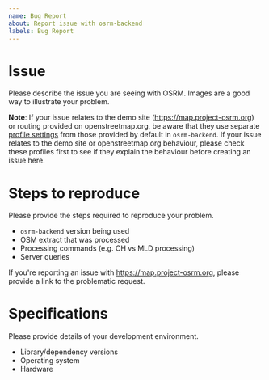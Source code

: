 ```yaml
---
name: Bug Report
about: Report issue with osrm-backend
labels: Bug Report
---
```


# Issue

Please describe the issue you are seeing with OSRM.
Images are a good way to illustrate your problem.

**Note**: If your issue relates to the demo site (https://map.project-osrm.org) or routing provided on openstreetmap.org, be aware that they use separate [profile settings](https://github.com/fossgis-routing-server/cbf-routing-profiles) from those provided by default in `osrm-backend`.
If your issue relates to the demo site or openstreetmap.org behaviour, please check these profiles first to see if they explain the behaviour before creating an issue here.

# Steps to reproduce

Please provide the steps required to reproduce your problem.
- `osrm-backend` version being used
- OSM extract that was processed
- Processing commands (e.g. CH vs MLD processing)
- Server queries

If you're reporting an issue with https://map.project-osrm.org, please provide a link to the problematic request.

# Specifications

Please provide details of your development environment.
- Library/dependency versions
- Operating system
- Hardware
